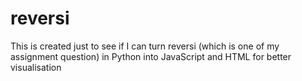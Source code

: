 # reversi

This is created just to see if I can turn reversi (which is one of my assignment question) in Python into JavaScript and HTML for better visualisation
